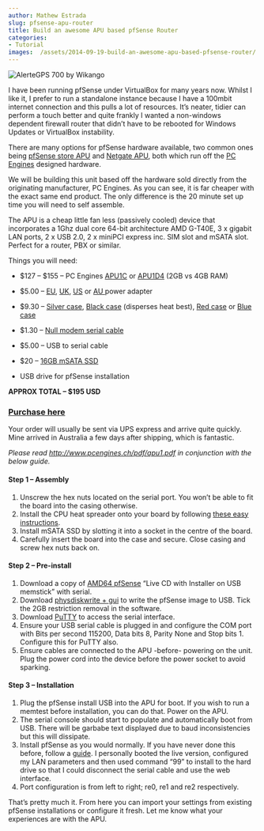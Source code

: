 ```yaml
---
author: Mathew Estrada
slug: pfsense-apu-router
title: Build an awesome APU based pfSense Router
categories:
- Tutorial
images:  /assets/2014-09-19-build-an-awesome-apu-based-pfsense-router/
---
```

![AlerteGPS 700 by Wikango]({{page.images}}wikango1.jpg)

I have been running pfSense under VirtualBox for many years now. Whilst I like it, I prefer to run a standalone instance because I have a 100mbit internet connection and this pulls a lot of resources. It’s neater, tidier can perform a touch better and quite frankly I wanted a non-windows dependent firewall router that didn’t have to be rebooted for Windows Updates or VirtualBox instability.

There are many options for pfSense hardware available, two common ones being [pfSense store APU](http://store.pfsense.org/VK-T40E/) and [Netgate APU](http://store.netgate.com/APU4.aspx), both which run off the [PC Engines](http://www.pcengines.ch/apu.htm) designed hardware.

We will be building this unit based off the hardware sold directly from the originating manufacturer, PC Engines. As you can see, it is far cheaper with the exact same end product. The only difference is the 20 minute set up time you will need to self assemble.

The APU is a cheap little fan less (passively cooled) device that incorporates a 1Ghz dual core 64-bit architecture AMD G-T40E, 3 x gigabit LAN ports, 2 x USB 2.0, 2 x miniPCI express inc. SIM slot and mSATA slot. Perfect for a router, PBX or similar.

Things you will need:

- \$127 – \$155 – PC Engines [APU1C](http://www.pcengines.ch/apu1c.htm) or [APU1D4](http://www.pcengines.ch/apu1c4.htm) (2GB vs 4GB RAM)

- \$5.00 – [EU](http://www.pcengines.ch/ac12veur2.htm),  [UK](http://www.pcengines.ch/ac12vuk.htm), [US](http://www.pcengines.ch/ac12vus.htm) or [AU ](http://www.jaycar.com.au/productView.asp?ID=MP3490)power adapter

- \$9.30 – [Silver case](http://www.pcengines.ch/case1d2u.htm), [Black case](http://www.pcengines.ch/case1d2blku.htm) (disperses heat best), [Red case](http://www.pcengines.ch/case1d2redu.htm) or [Blue case](http://www.pcengines.ch/case1d2bluu.htm)

- \$1.30 – [Null modem serial cable](http://www.pcengines.ch/db9cab1.htm)

- \$5.00 – USB to serial cable

- \$20 – [16GB mSATA SSD](http://www.pcengines.ch/msata16d.htm)

- USB drive for pfSense installation




**APPROX TOTAL – $195 USD**

### [Purchase here](http://www.pcengines.ch/order1.php?c=4)

 

Your order will usually be sent via UPS express and arrive quite quickly. Mine arrived in Australia a few days after shipping, which is fantastic.

*Please read http://www.pcengines.ch/pdf/apu1.pdf in conjunction with the below guide.*

#### Step 1 – Assembly

1. Unscrew the hex nuts located on the serial port. You won’t be able to fit the board into the casing otherwise.
2. Install the CPU heat spreader onto your board by following [these easy instructions](http://pcengines.ch/apucool.htm).
3. Install mSATA SSD by slotting it into a socket in the centre of the board.
4. Carefully insert the board into the case and secure. Close casing and screw hex nuts back on.



#### Step 2 – Pre-install

1. Download a copy of [AMD64 pfSense](https://www.pfsense.org/download/mirror.php?section=downloads) “Live CD with Installer on USB memstick” with serial.
2. Download [physdiskwrite + gui](http://m0n0.ch/wall/physdiskwrite.php) to write the pfSense image to USB. Tick the 2GB restriction removal in the software.
3. Download [PuTTY](http://the.earth.li/~sgtatham/putty/latest/x86/putty.exe) to access the serial interface.
4. Ensure your USB serial cable is plugged in and configure the COM port with Bits per second 115200, Data bits 8, Parity None and Stop bits 1. Configure this for PuTTY also.
5. Ensure cables are connected to the APU -before- powering on the unit. Plug the power cord into the device before the power socket to avoid sparking.



#### Step 3 – Installation

1. Plug the pfSense install USB into the APU for boot. If you wish to run a memtest before installation, you can do that. Power on the APU.
2. The serial console should start to populate and automatically boot from USB. There will be garbabe text displayed due to baud inconsistencies but this will dissipate.
3. Install pfSense as you would normally. If you have never done this before, follow a [guide](https://doc.pfsense.org/index.php/Installing_pfSense). I personally booted the live version, configured my LAN parameters and then used command “99” to install to the hard drive so that I could disconnect the serial cable and use the web interface.
4. Port configuration is from left to right; re0, re1 and re2 respectively.




That’s pretty much it. From here you can import your settings from existing pfSense installations or configure it fresh. Let me know what your experiences are with the APU.